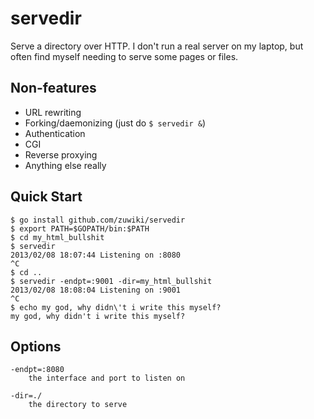 # servedir

Serve a directory over HTTP. I don't run a real server on my laptop, but often
find myself needing to serve some pages or files.

## Non-features

* URL rewriting
* Forking/daemonizing (just do `$ servedir &`)
* Authentication
* CGI
* Reverse proxying
* Anything else really

## Quick Start

    $ go install github.com/zuwiki/servedir
    $ export PATH=$GOPATH/bin:$PATH
    $ cd my_html_bullshit
    $ servedir
    2013/02/08 18:07:44 Listening on :8080
    ^C
    $ cd ..
    $ servedir -endpt=:9001 -dir=my_html_bullshit
    2013/02/08 18:08:04 Listening on :9001
    ^C
    $ echo my god, why didn\'t i write this myself?
    my god, why didn't i write this myself?

## Options

    -endpt=:8080
        the interface and port to listen on

    -dir=./
        the directory to serve

